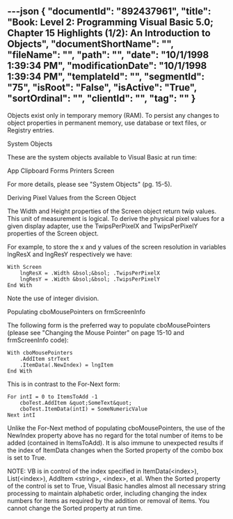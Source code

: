 ---json
{
  "documentId": "892437961",
  "title": "Book: Level 2: Programming Visual Basic 5.0; Chapter 15 Highlights (1/2): An Introduction to Objects",
  "documentShortName": "",
  "fileName": "",
  "path": "",
  "date": "10/1/1998 1:39:34 PM",
  "modificationDate": "10/1/1998 1:39:34 PM",
  "templateId": "",
  "segmentId": "75",
  "isRoot": "False",
  "isActive": "True",
  "sortOrdinal": "",
  "clientId": "",
  "tag": ""
}
---

Objects exist only in temporary memory (RAM). To persist any changes to object properties in permanent memory, use database or text files, or Registry entries.


System Objects

These are the system objects available to Visual Basic at run time:

App
Clipboard
Forms
Printers
Screen

For more details, please see &quot;System Objects&quot; (pg. 15-5).


Deriving Pixel Values from the Screen Object

The Width and Height properties of the Screen object return twip values. This unit of measurement is logical. To derive the physical pixel values for a given display adapter, use the TwipsPerPixelX and TwipsPerPixelY properties of the Screen object.

For example, to store the x and y values of the screen resolution in variables lngResX and lngResY respectively we have:

    With Screen
        lngResX = .Width &bsol;&bsol; .TwipsPerPixelX
        lngResY = .Width &bsol;&bsol; .TwipsPerPixelY
    End With

Note the use of integer division.


Populating cboMousePointers on frmScreenInfo

The following form is the preferred way to populate cboMousePointers (please see &quot;Changing the Mouse Pointer&quot; on page 15-10 and frmScreenInfo code):

    With cboMousePointers
        .AddItem strText
        .ItemData(.NewIndex) = lngItem
    End With

This is in contrast to the For-Next form:

    For intI = 0 to ItemsToAdd -1
        cboTest.AddItem &quot;SomeText&quot;
        cboTest.ItemData(intI) = SomeNumericValue
    Next intI

Unlike the For-Next method of populating cboMousePointers, the use of the NewIndex property above has no regard for the total number of items to be added (contained in ItemsToAdd). It is also immune to unexpected results if the index of ItemData changes when the Sorted property of the combo box is set to True.

NOTE: VB is in control of the index specified in ItemData(&lt;index&gt;), List(&lt;index&gt;), AddItem &lt;string&gt;, &lt;index&gt;, et al. When the Sorted property of the control is set to True, Visual Basic handles almost all necessary string processing to maintain alphabetic order, including changing the index numbers for items as required by the addition or removal of items. You cannot change the Sorted property at run time.
